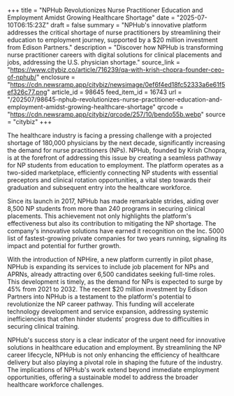 +++
title = "NPHub Revolutionizes Nurse Practitioner Education and Employment Amidst Growing Healthcare Shortage"
date = "2025-07-10T06:15:23Z"
draft = false
summary = "NPHub's innovative platform addresses the critical shortage of nurse practitioners by streamlining their education to employment journey, supported by a $20 million investment from Edison Partners."
description = "Discover how NPHub is transforming nurse practitioner careers with digital solutions for clinical placements and jobs, addressing the U.S. physician shortage."
source_link = "https://www.citybiz.co/article/716239/qa-with-krish-chopra-founder-ceo-of-nphub/"
enclosure = "https://cdn.newsramp.app/citybiz/newsimage/0ef6f4ed18fc52333a6e61f5ef326c77.png"
article_id = 98645
feed_item_id = 16743
url = "/202507/98645-nphub-revolutionizes-nurse-practitioner-education-and-employment-amidst-growing-healthcare-shortage"
qrcode = "https://cdn.newsramp.app/citybiz/qrcode/257/10/bendo55b.webp"
source = "citybiz"
+++

<p>The healthcare industry is facing a pressing challenge with a projected shortage of 180,000 physicians by the next decade, significantly increasing the demand for nurse practitioners (NPs). NPHub, founded by Krish Chopra, is at the forefront of addressing this issue by creating a seamless pathway for NP students from education to employment. The platform operates as a two-sided marketplace, efficiently connecting NP students with essential preceptors and clinical rotation opportunities, a vital step towards their graduation and subsequent entry into the healthcare workforce.</p><p>Since its launch in 2017, NPHub has made remarkable strides, aiding over 8,500 NP students from more than 240 programs in securing clinical placements. This achievement not only highlights the platform's effectiveness but also its contribution to mitigating the NP shortage. The company's innovative solutions have earned it recognition on the Inc. 5000 list of fastest-growing private companies for two years running, signaling its impact and potential for further growth.</p><p>With the introduction of NPHire, a new platform currently in pilot phase, NPHub is expanding its services to include job placement for NPs and APRNs, already attracting over 6,500 candidates seeking full-time roles. This development is timely, as the demand for NPs is expected to surge by 45% from 2021 to 2032. The recent $20 million investment by Edison Partners into NPHub is a testament to the platform's potential to revolutionize the NP career pathway. This funding will accelerate technology development and service expansion, addressing systemic inefficiencies that often hinder students' progress due to difficulties in securing clinical training.</p><p>NPHub's success story is a clear indicator of the urgent need for innovative solutions in healthcare education and employment. By streamlining the NP career lifecycle, NPHub is not only enhancing the efficiency of healthcare delivery but also playing a pivotal role in shaping the future of the industry. The implications of NPHub's work extend beyond immediate employment opportunities, offering a sustainable model to address the broader healthcare workforce challenges.</p>